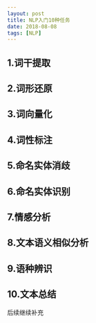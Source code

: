 ```yaml
---
layout: post
title: NLP入门10种任务
date: 2018-08-08
tags: [NLP]
---
```


## 1.词干提取 ##
## 2.词形还原 ##
## 3.词向量化 ##
## 4.词性标注 ##
## 5.命名实体消歧 ##
## 6.命名实体识别 ##
## 7.情感分析 ##
## 8.文本语义相似分析 ##
## 9.语种辨识 ##
## 10.文本总结 ##


后续继续补充
